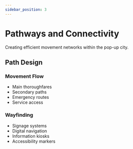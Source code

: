 ```yaml
---
sidebar_position: 3
---
```


# Pathways and Connectivity

Creating efficient movement networks within the pop-up city.

## Path Design

### Movement Flow

- Main thoroughfares
- Secondary paths
- Emergency routes
- Service access

### Wayfinding

- Signage systems
- Digital navigation
- Information kiosks
- Accessibility markers
